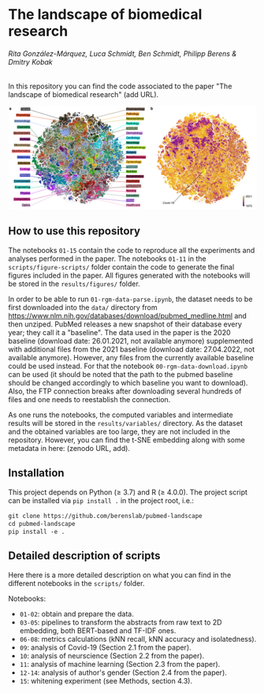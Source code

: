 # The landscape of biomedical research
###### Rita González-Márquez, Luca Schmidt, Ben Schmidt, Philipp Berens & Dmitry Kobak

In this repository you can find the code associated to the paper "The landscape of biomedical research" (add URL).

![alt text](https://github.com/berenslab/pubmed-landscape/blob/main/results/figures/fig_1_general_embedding.png?raw=true)


## How to use this repository

The notebooks `01-15` contain the code to reproduce all the experiments and analyses performed in the paper. The notebooks `01-11` in the `scripts/figure-scripts/` folder contain the code to generate the final figures included in the paper. All figures generated with the notebooks will be stored in the `results/figures/` folder.

In order to be able to run `01-rgm-data-parse.ipynb`, the dataset needs to be first downloaded into the `data/` directory from https://www.nlm.nih.gov/databases/download/pubmed_medline.html and then unziped. PubMed releases a new snapshot of their database every year; they call it a "baseline". The data used in the paper is the 2020 baseline (download date: 26.01.2021, not available anymore) supplemented with additional files from the 2021 baseline (download date: 27.04.2022, not available anymore). However, any files from the currently available baseline could be used instead. For that the notebook `00-rgm-data-download.ipynb` can be used (it should be noted that the path to the pubmed baseline should be changed accordingly to which baseline you want to download). Also, the FTP connection breaks after downloading several hundreds of files and one needs to reestablish the connection.

As one runs the notebooks, the computed variables and intermediate results will be stored in the `results/variables/` directory. As the dataset and the obtained variables are too large, they are not included in the repository. However, you can find the t-SNE embedding along with some metadata in here: (zenodo URL, add).


## Installation
This project depends on Python ($\geq$ 3.7) and R ($\geq$ 4.0.0). The project script can be installed via `pip install .` in the project root, i.e.:
```
git clone https://github.com/berenslab/pubmed-landscape
cd pubmed-landscape
pip install -e .
```


## Detailed description of scripts

Here there is a more detailed description on what you can find in the different notebooks in the `scripts/` folder.

Notebooks:
- `01-02`: obtain and prepare the data.
- `03-05`: pipelines to transform the abstracts from raw text to 2D embedding, both BERT-based and TF-IDF ones.
- `06-08`: metrics calculations (kNN recall, kNN accuracy and isolatedness).
- `09`: analysis of Covid-19 (Section 2.1 from the paper).
- `10`: analysis of neurscience (Section 2.2 from the paper).
- `11`: analysis of machine learning (Section 2.3 from the paper).
- `12-14`: analysis of author's gender (Section 2.4 from the paper).
- `15`: whitening experiment (see Methods, section 4.3).
